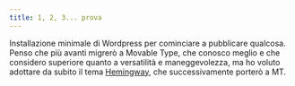 ```yaml
---
title: 1, 2, 3... prova
---
```


<p>Installazione minimale di Wordpress per cominciare a pubblicare qualcosa. Penso che più avanti migrerò a Movable Type, che conosco meglio e che considero superiore quanto a versatilità e maneggevolezza, ma ho voluto adottare da subito il tema <a href="http://warpspire.com/hemingway/hemingway-for-wordpress">Hemingway</a>, che successivamente porterò a MT.</p>

